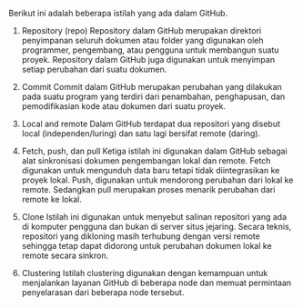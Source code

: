 Berikut ini adalah beberapa istilah yang ada dalam GitHub.

1. Repository (repo)
Repository dalam GitHub merupakan direktori penyimpanan seluruh dokumen atau folder yang digunakan oleh programmer, pengembang, atau pengguna untuk membangun suatu proyek. Repository dalam GitHub juga digunakan untuk menyimpan setiap perubahan dari suatu dokumen.

2. Commit
Commit dalam GitHub merupakan perubahan yang dilakukan pada suatu program yang terdiri dari penambahan, penghapusan, dan pemodifikasian kode atau dokumen dari suatu proyek.

3. Local and remote
Dalam GitHub terdapat dua repositori yang disebut local (independen/luring) dan satu lagi bersifat remote (daring).

4. Fetch, push, dan pull
Ketiga istilah ini digunakan dalam GitHub sebagai alat sinkronisasi dokumen pengembangan lokal dan remote. Fetch digunakan untuk mengunduh data baru tetapi tidak diintegrasikan ke proyek lokal. Push, digunakan untuk mendorong perubahan dari lokal ke remote. Sedangkan pull merupakan proses menarik perubahan dari remote ke lokal.

5. Clone
Istilah ini digunakan untuk menyebut salinan repositori yang ada di komputer pengguna dan bukan di server situs jejaring. Secara teknis, repositori yang dikloning masih terhubung dengan versi remote sehingga tetap dapat didorong untuk perubahan dokumen lokal ke remote secara sinkron.

6. Clustering
Istilah clustering digunakan dengan kemampuan untuk menjalankan layanan GitHub di beberapa node dan memuat permintaan penyelarasan dari beberapa node tersebut.